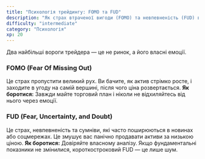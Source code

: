 ```yaml
---
title: "Психологія трейдингу: FOMO та FUD"
description: "Як страх втраченої вигоди (FOMO) та невпевненість (FUD) впливають на ваші рішення та як з ними боротися."
difficulty: "intermediate"
category: "Психологія"
xp: 20
---
```


Два найбільші вороги трейдера — це не ринок, а його власні емоції.

### FOMO (Fear Of Missing Out)

Це страх пропустити великий рух. Ви бачите, як актив стрімко росте, і заходите в угоду на самій вершині, після чого ціна розвертається.
**Як боротися:** Завжди майте торговий план і ніколи не відхиляйтесь від нього через емоції.

### FUD (Fear, Uncertainty, and Doubt)

Це страх, невпевненість та сумніви, які часто поширюються в новинах або соцмережах. Це змушує вас панічно продавати активи за низькою ціною.
**Як боротися:** Довіряйте власному аналізу. Якщо фундаментальні показники не змінилися, короткостроковий FUD — це лише шум.